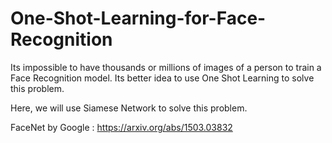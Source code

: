 # One-Shot-Learning-for-Face-Recognition
Its impossible to have thousands or millions of images of a person to train a Face Recognition model. Its better idea to use One Shot Learning to solve this problem.

Here, we will use Siamese Network to solve this problem.





FaceNet by Google : https://arxiv.org/abs/1503.03832
